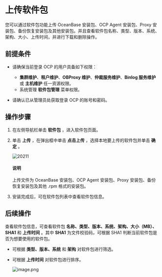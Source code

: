 # 上传软件包

您可以通过软件包功能上传 OceanBase 安装包、OCP Agent 安装包、Proxy 安装包、备份恢复安装包及其他安装包。并且查看软件包名称、类型、版本、系统、架构、大小、上传时间，并进行下载和删除操作。

## 前提条件

* 请确保当前登录 OCP 的用户具备如下权限：

  * **集群维护**、**租户维护**、**OBProxy 维护**、**仲裁服务维护**、**Binlog 服务维护** 或 **主机维护** 任一资源权限。
  * 系统管理 **软件包管理** 菜单权限。

* 请确认已从管理员处获取登录 OCP 的账号和密码。

## 操作步骤

1. 在左侧导航栏单击 **软件包** ，进入软件包页面。

2. 单击 **上传** ，在弹出框中单击 **点击上传** ，选择本地要上传的软件包并单击 **确定** 。

   ![20211](https://help-static-aliyun-doc.aliyuncs.com/assets/img/zh-CN/2863960161/p213056.png)

   <main id="notice" type='explain'>
    <h4>说明</h4>
    <p>上传文件为 OceanBase 安装包、OCP Agent 安装包、Proxy 安装包、备份恢复安装包及其他 .rpm 格式的安装包。</p>
   </main>

3. 安装完成后，可在软件包列表中查看软件包信息。

## 后续操作

查看软件包信息，可查看软件包 **名称、类型、版本、系统、架构、大小（MB）、SHA1** 和 **上传时间** 。其中 **SHA1** 为文件校验码，可根据 SHA1 判断当前软件包是否为想要使用的软件包。

* 可根据 **类型、版本、系统** 和 **架构** 对软件包进行筛选。

* 可根据 **上传时间** 对软件包进行排序。
  
  ![image.png](https://help-static-aliyun-doc.aliyuncs.com/assets/img/zh-CN/6672988061/p199468.png "image.png")

